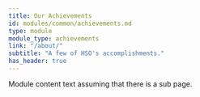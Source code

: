 ```yaml
---
title: Our Achievements
id: modules/common/achievements.md
type: module
module_type: achievements
link: "/about/"
subtitle: "A few of HSO's accomplishments."
has_header: true
---
```

Module content text assuming that there is a sub page.